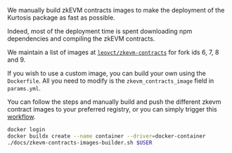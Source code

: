 We manually build zkEVM contracts images to make the deployment of the Kurtosis package as fast as possible.

Indeed, most of the deployment time is spent downloading npm dependencies and compiling the zkEVM contracts.

We maintain a list of images at [`leovct/zkevm-contracts`](https://hub.docker.com/r/leovct/zkevm-contracts) for fork ids 6, 7, 8 and 9.

If you wish to use a custom image, you can build your own using the `Dockerfile`. All you need to modify is the `zkevm_contracts_image` field in `params.yml`.

You can follow the steps and manually build and push the different zkevm contract images to your preferred registry, or you can simply trigger this [workflow](https://github.com/leovct/zkevm-contracts/actions/workflows/build-zkevm-contracts-images.yml).

```sh
docker login
docker buildx create --name container --driver=docker-container
./docs/zkevm-contracts-images-builder.sh $USER
```
